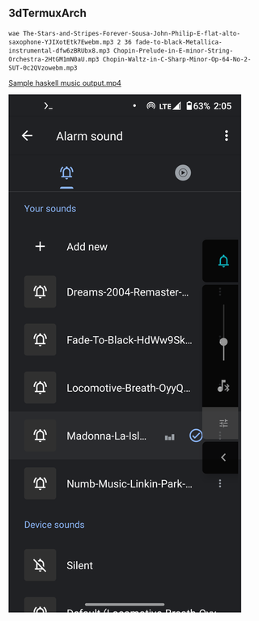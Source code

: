 <link rel="prerender" href="https://termuxarch.github.io/3dTermuxArch/">

## 3dTermuxArch

`wae The-Stars-and-Stripes-Forever-Sousa-John-Philip-E-flat-alto-saxophone-YJIXotEtk7Ewebm.mp3 2 36 fade-to-black-Metallica-instrumental-dfw6zBRUbx8.mp3 Chopin-Prelude-in-E-minor-String-Orchestra-2HtGM1mN0aU.mp3 Chopin-Waltz-in-C-Sharp-Minor-Op-64-No-2-SUT-0c2QVzowebm.mp3`

[Sample haskell music output.mp4](https://user-images.githubusercontent.com/27742457/151226841-d11e98af-75a8-41c4-8862-fb2fa219e034.mp4)

![Set_Sound](https://raw.githubusercontent.com/TermuxArch/3dTermuxArch/master/setsound.png)

<!-- TermuxArch/3dTermuxArch README.md FE -->
